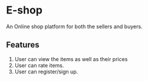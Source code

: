 # E-shop

  An Online shop platform for both the sellers and buyers.

## Features

1. User can view the items as well as their prices
2. User can rate items.
3. User can register/sign up.
